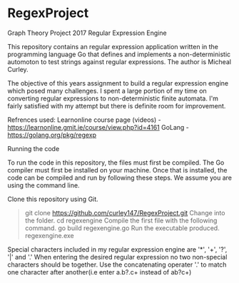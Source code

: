 # RegexProject 

Graph Theory Project 2017
Regular Expression Engine

This repository contains an regular expression application written in the programming language Go that defines and implements a non-deterministic automoton to test strings against regular expressions. 
The author is Micheal Curley.

The objective of this years assignment to build a regular expression engine which posed many challenges. I spent a large portion of my time on converting regular expressions
to non-deterministic finite automata. I'm fairly satisfied with my attempt but there is definite room for improvement.

Refrences used: 
Learnonline course page (videos) - https://learnonline.gmit.ie/course/view.php?id=4161
GoLang - https://golang.org/pkg/regexp


Running the code

To run the code in this repository, the files must first be compiled. The Go compiler must first be installed on your machine. 
Once that is installed, the code can be compiled and run by following these steps. We assume you are using the command line.

Clone this repository using Git.
> git clone https://github.com/curley147/RegexProject.git
Change into the folder.
> cd regexengine
Compile the first file with the following command.
> go build regexengine.go
Run the executable produced.
> regexengine.exe

Special characters included in my regular expression engine are '*', '+', '?', '|' and '.' 
When entering the desired regular expression no two non-special characters should be together. Use 
the concatenating operater '.' to match one character after another(i.e enter a.b?.c+ instead of ab?c+)
